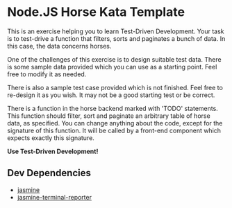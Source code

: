 # Node.JS Horse Kata Template

This is an exercise helping you to learn Test-Driven Development. Your task is to test-drive a function that filters, sorts and paginates a bunch of data. In this case, the data concerns horses.

One of the challenges of this exercise is to design suitable test data. There is some sample data provided which you can use as a starting point. Feel free to modify it as needed.

There is also a sample test case provided which is not finished. Feel free to re-design it as you wish. It may not be a good starting test or be correct.

There is a function in the horse backend marked with 'TODO' statements. This function should filter, sort and paginate an arbitrary table of horse data, as specified. You can change anything about the code, except for the signature of this function. It will be called by a front-end component which expects exactly this signature.

**Use Test-Driven Development!**

## Dev Dependencies

- [jasmine]()
- [jasmine-terminal-reporter](https://www.npmjs.com/package/jasmine-terminal-reporter)
